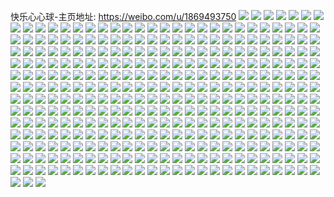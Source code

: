 快乐心心球-主页地址: https://weibo.com/u/1869493750 
![](https://wx4.sinaimg.cn/mw2000/6f6e35f6gy1h8qgczmo4tj2292303kjl.jpg) 
![](https://wx4.sinaimg.cn/mw2000/6f6e35f6gy1h8qgd4tenzj22c0340qv5.jpg) 
![](https://wx4.sinaimg.cn/mw2000/6f6e35f6gy1h8qgdeh83wj222p2rlnpd.jpg) 
![](https://wx4.sinaimg.cn/mw2000/6f6e35f6gy1h8qgd1ce81j227t2ye4qq.jpg) 
![](https://wx4.sinaimg.cn/mw2000/6f6e35f6gy1h8qgd3gshgj22c03407wj.jpg) 
![](https://wx4.sinaimg.cn/mw2000/6f6e35f6gy1h8qh2ypcm4j22c0340qv5.jpg) 
![](https://wx4.sinaimg.cn/mw2000/6f6e35f6gy1h8o899mvprj22c03407wj.jpg) 
![](https://wx4.sinaimg.cn/mw2000/6f6e35f6gy1h8o86gcuwwj21wn37kkjl.jpg) 
![](https://wx4.sinaimg.cn/mw2000/6f6e35f6gy1h8o86f1h80j20tu13udui.jpg) 
![](https://wx4.sinaimg.cn/mw2000/6f6e35f6gy1h8o86ietnjj22c0340hdu.jpg) 
![](https://wx4.sinaimg.cn/mw2000/6f6e35f6gy1h8n7rl82ncj20u20u212v.jpg) 
![](https://wx4.sinaimg.cn/mw2000/6f6e35f6gy1h8n7t0l6k4j20u01404dc.jpg) 
![](https://wx4.sinaimg.cn/mw2000/6f6e35f6gy1h8n7q6a5l7j20tu0tuwtk.jpg) 
![](https://wx4.sinaimg.cn/mw2000/6f6e35f6gy1h8n7uo1sfsj20u2142k3e.jpg) 
![](https://wx4.sinaimg.cn/mw2000/6f6e35f6gy1h8n7vew6ouj20tu13uk5d.jpg) 
![](https://wx4.sinaimg.cn/mw2000/6f6e35f6gy1h8n7w7qwi9j20tu13uk6h.jpg) 
![](https://wx4.sinaimg.cn/mw2000/6f6e35f6gy1h8kl6te7rxj20u01eijz3.jpg) 
![](https://wx4.sinaimg.cn/mw2000/6f6e35f6gy1h8klgs9vl4j20u0140amk.jpg) 
![](https://wx4.sinaimg.cn/mw2000/6f6e35f6gy1h8kl1wi4i4j21o0280x6p.jpg) 
![](https://wx4.sinaimg.cn/mw2000/6f6e35f6gy1h8kl3m13bzj20u4146k2p.jpg) 
![](https://wx4.sinaimg.cn/mw2000/6f6e35f6gy1h8kl21hxnpj21km23he81.jpg) 
![](https://wx4.sinaimg.cn/mw2000/6f6e35f6gy1h8kl6eyrlzj20tu13ualp.jpg) 
![](https://wx4.sinaimg.cn/mw2000/6f6e35f6gy1h8kl1n58wtj21xx2l8kjm.jpg) 
![](https://wx4.sinaimg.cn/mw2000/6f6e35f6gy1h8klal6hw5j20ty13ytqp.jpg) 
![](https://wx4.sinaimg.cn/mw2000/6f6e35f6gy1h8klbgc4srj213y0u0qed.jpg) 
![](https://wx4.sinaimg.cn/mw2000/6f6e35f6gy1h8hdr200iij22vj25nkjn.jpg) 
![](https://wx4.sinaimg.cn/mw2000/6f6e35f6gy1h8hhvj5yflj224v2uie82.jpg) 
![](https://wx4.sinaimg.cn/mw2000/6f6e35f6gy1h8hdqt4n1vj225r2vokjm.jpg) 
![](https://wx4.sinaimg.cn/mw2000/6f6e35f6gy1h8hdqdj9uqj22dc35sb2a.jpg) 
![](https://wx4.sinaimg.cn/mw2000/6f6e35f6gy1h8hdqvasl2j20vc22cwl3.jpg) 
![](https://wx4.sinaimg.cn/mw2000/6f6e35f6gy1h8hdqukljij21o02801kx.jpg) 
![](https://wx4.sinaimg.cn/mw2000/6f6e35f6gy1h8hdqjag0gj22dc35skjm.jpg) 
![](https://wx4.sinaimg.cn/mw2000/6f6e35f6gy1h8hdr3gyjsj20tu13ugxa.jpg) 
![](https://wx4.sinaimg.cn/mw2000/6f6e35f6gy1h8hdqoahi0j22dc35s1ky.jpg) 
![](https://wx4.sinaimg.cn/mw2000/6f6e35f6gy1h8av4albpcj22bz2bzkjl.jpg) 
![](https://wx4.sinaimg.cn/mw2000/6f6e35f6gy1h8av48s8qij22bz2bzqv5.jpg) 
![](https://wx4.sinaimg.cn/mw2000/6f6e35f6gy1h8av43wi47j22c02c07wi.jpg) 
![](https://wx4.sinaimg.cn/mw2000/6f6e35f6gy1h8av4dqll3j22c02c07wi.jpg) 
![](https://wx4.sinaimg.cn/mw2000/6f6e35f6gy1h8av3zrl6rj22bz2bz4qq.jpg) 
![](https://wx4.sinaimg.cn/mw2000/6f6e35f6gy1h8av46i2jbj22bz2bz1ky.jpg) 
![](https://wx4.sinaimg.cn/mw2000/6f6e35f6gy1h8av4ge4tfj22bz2bzb2a.jpg) 
![](https://wx4.sinaimg.cn/mw2000/6f6e35f6gy1h8av58d98jj213y0tyaih.jpg) 
![](https://wx4.sinaimg.cn/mw2000/6f6e35f6gy1h8av7mqg6fj20u0140aih.jpg) 
![](https://wx4.sinaimg.cn/mw2000/6f6e35f6gy1h83ebpivj9j22c02c01ky.jpg) 
![](https://wx4.sinaimg.cn/mw2000/6f6e35f6gy1h83ebsjkl3j22c03401kz.jpg) 
![](https://wx4.sinaimg.cn/mw2000/6f6e35f6gy1h83ebyo9t8j23402c0x6t.jpg) 
![](https://wx4.sinaimg.cn/mw2000/6f6e35f6gy1h83ec20vodj22c0340b2a.jpg) 
![](https://wx4.sinaimg.cn/mw2000/6f6e35f6gy1h83ecaruqvj22801o0b2a.jpg) 
![](https://wx4.sinaimg.cn/mw2000/6f6e35f6gy1h83ec53odhj21ra2ce4qq.jpg) 
![](https://wx4.sinaimg.cn/mw2000/6f6e35f6gy1h83ebmfr30j22c0340x6q.jpg) 
![](https://wx4.sinaimg.cn/mw2000/6f6e35f6gy1h83ec7la5tj223f2sohdu.jpg) 
![](https://wx4.sinaimg.cn/mw2000/6f6e35f6gy1h81e2fd5b0j228s2zqx6r.jpg) 
![](https://wx4.sinaimg.cn/mw2000/6f6e35f6gy1h81e2jxb86j227i2y1npf.jpg) 
![](https://wx4.sinaimg.cn/mw2000/6f6e35f6gy1h81e28vno3j228n2zjb2b.jpg) 
![](https://wx4.sinaimg.cn/mw2000/6f6e35f6gy1h81e26jsxzj22182pnhdu.jpg) 
![](https://wx4.sinaimg.cn/mw2000/6f6e35f6gy1h80abrnfvej22dr36cu0z.jpg) 
![](https://wx4.sinaimg.cn/mw2000/6f6e35f6gy1h80abm8jtoj22dr36cx6r.jpg) 
![](https://wx4.sinaimg.cn/mw2000/6f6e35f6gy1h80abgac5fj21o02801ky.jpg) 
![](https://wx4.sinaimg.cn/mw2000/6f6e35f6gy1h80abf3frtj22dr36ckjn.jpg) 
![](https://wx4.sinaimg.cn/mw2000/6f6e35f6gy1h7wo53afrzj22c02c0x6p.jpg) 
![](https://wx4.sinaimg.cn/mw2000/6f6e35f6gy1h7wo5pmmksj21y62llu0x.jpg) 
![](https://wx4.sinaimg.cn/mw2000/6f6e35f6gy1h7wo5jty40j22052o7u0x.jpg) 
![](https://wx4.sinaimg.cn/mw2000/6f6e35f6gy1h7wo5y5jq2j229a29au0x.jpg) 
![](https://wx4.sinaimg.cn/mw2000/6f6e35f6gy1h7wo4fimsdj21ng1ng1ab.jpg) 
![](https://wx4.sinaimg.cn/mw2000/6f6e35f6gy1h7wo5crwblj22c02c0kjm.jpg) 
![](https://wx4.sinaimg.cn/mw2000/6f6e35f6gy1h7wo4ug10oj22c02c0x6q.jpg) 
![](https://wx4.sinaimg.cn/mw2000/6f6e35f6gy1h7wo4ddq32j21tq2fnnpd.jpg) 
![](https://wx4.sinaimg.cn/mw2000/6f6e35f6gy1h7wo78e9yrj22771nyhdt.jpg) 
![](https://wx4.sinaimg.cn/mw2000/6f6e35f6gy1h7vinafjg6j21681he1ky.jpg) 
![](https://wx4.sinaimg.cn/mw2000/6f6e35f6gy1h7vineuwz8j21z32ht7wi.jpg) 
![](https://wx4.sinaimg.cn/mw2000/6f6e35f6gy1h7vhklilerj21hh1vmkjl.jpg) 
![](https://wx4.sinaimg.cn/mw2000/6f6e35f6gy1h7vhl5pud9j21z32htx6q.jpg) 
![](https://wx4.sinaimg.cn/mw2000/6f6e35f6gy1h7vhk9ponbj21b91ofhdt.jpg) 
![](https://wx4.sinaimg.cn/mw2000/6f6e35f6gy1h7vhjyirkmj21sa297kjl.jpg) 
![](https://wx4.sinaimg.cn/mw2000/6f6e35f6gy1h7qmbgiqjqj22c02c04qq.jpg) 
![](https://wx4.sinaimg.cn/mw2000/6f6e35f6gy1h7qmabgdxuj2285285qv5.jpg) 
![](https://wx4.sinaimg.cn/mw2000/6f6e35f6gy1h7qmbopzgij21c81c84qp.jpg) 
![](https://wx4.sinaimg.cn/mw2000/6f6e35f6gy1h7qma4d57cj22bu2bu7wi.jpg) 
![](https://wx4.sinaimg.cn/mw2000/6f6e35f6gy1h7qmbanwq7j22bx2bxqv6.jpg) 
![](https://wx4.sinaimg.cn/mw2000/6f6e35f6gy1h7qman56otj22c02c0hdv.jpg) 
![](https://wx4.sinaimg.cn/mw2000/6f6e35f6gy1h7qmbtdyszj22bx2bxhdu.jpg) 
![](https://wx4.sinaimg.cn/mw2000/6f6e35f6gy1h7qmbxi5xfj21o01o0u0x.jpg) 
![](https://wx4.sinaimg.cn/mw2000/6f6e35f6gy1h7qmbm6dltj223f23fe82.jpg) 
![](https://wx4.sinaimg.cn/mw2000/6f6e35f6gy1h7kxcfigtnj22722xfu0x.jpg) 
![](https://wx4.sinaimg.cn/mw2000/6f6e35f6gy1h7kxcdg1apj23402c0hdw.jpg) 
![](https://wx4.sinaimg.cn/mw2000/6f6e35f6gy1h7ilw2sipej227q27qhdt.jpg) 
![](https://wx4.sinaimg.cn/mw2000/6f6e35f6gy1h7ilw0mmipj20zo18q43o.jpg) 
![](https://wx4.sinaimg.cn/mw2000/6f6e35f6gy1h7hsi1dgaaj22801o0x6p.jpg) 
![](https://wx4.sinaimg.cn/mw2000/6f6e35f6gy1h7hshxcioxj22801o07wi.jpg) 
![](https://wx4.sinaimg.cn/mw2000/6f6e35f6gy1h7ax6qs1u1j22c0340u0x.jpg) 
![](https://wx4.sinaimg.cn/mw2000/6f6e35f6gy1h7ax6sk0rij22c03401kz.jpg) 
![](https://wx4.sinaimg.cn/mw2000/6f6e35f6gy1h7ax6pjw5zj22682wcx6q.jpg) 
![](https://wx4.sinaimg.cn/mw2000/6f6e35f6gy1h7ax6nuqd6j22dc35sqr5.jpg) 
![](https://wx4.sinaimg.cn/mw2000/6f6e35f6gy1h7ax6mwdgcj227o2y9ai1.jpg) 
![](https://wx4.sinaimg.cn/mw2000/6f6e35f6gy1h7ax6vcz1jj22dc35sx6q.jpg) 
![](https://wx4.sinaimg.cn/mw2000/6f6e35f6gy1h7ax6tvffwj22dc35s1ky.jpg) 
![](https://wx4.sinaimg.cn/mw2000/6f6e35f6gy1h7ax6x696aj22dc35sh51.jpg) 
![](https://wx4.sinaimg.cn/mw2000/6f6e35f6gy1h7ax6yykq9j22dc35se82.jpg) 
![](https://wx4.sinaimg.cn/mw2000/6f6e35f6gy1h79l9qcf48j22ly3hab2b.jpg) 
![](https://wx4.sinaimg.cn/mw2000/6f6e35f6gy1h79l8vjdcjj22fy399qv6.jpg) 
![](https://wx4.sinaimg.cn/mw2000/6f6e35f6gy1h79l95k5n6j22jk3e3x6q.jpg) 
![](https://wx4.sinaimg.cn/mw2000/6f6e35f6gy1h79la1suu9j22a431he81.jpg) 
![](https://wx4.sinaimg.cn/mw2000/6f6e35f6gy1h79l9ff0t9j22am325wph.jpg) 
![](https://wx4.sinaimg.cn/mw2000/6f6e35f6gy1h79l9y8zjjj22me3hv1kz.jpg) 
![](https://wx4.sinaimg.cn/mw2000/6f6e35f6gy1h76djvkkjhj225j25je81.jpg) 
![](https://wx4.sinaimg.cn/mw2000/6f6e35f6gy1h76dk8l2c0j220u20uqv5.jpg) 
![](https://wx4.sinaimg.cn/mw2000/6f6e35f6gy1h76dmxxp8aj21mr26chdt.jpg) 
![](https://wx4.sinaimg.cn/mw2000/6f6e35f6gy1h740vdcc9dj22at2atu0x.jpg) 
![](https://wx4.sinaimg.cn/mw2000/6f6e35f6gy1h740vle1ngj22c02c0x6p.jpg) 
![](https://wx4.sinaimg.cn/mw2000/6f6e35f6gy1h740vh64foj22bq2bq4qq.jpg) 
![](https://wx4.sinaimg.cn/mw2000/6f6e35f6gy1h740vjc9huj21nz1nze81.jpg) 
![](https://wx4.sinaimg.cn/mw2000/6f6e35f6gy1h6vtoy89vhj21yn2m8b29.jpg) 
![](https://wx4.sinaimg.cn/mw2000/6f6e35f6gy1h6vtozl2eyj22ae31wjwk.jpg) 
![](https://wx4.sinaimg.cn/mw2000/6f6e35f6gy1h6vtorjr0vj22ar32d4qq.jpg) 
![](https://wx4.sinaimg.cn/mw2000/6f6e35f6gy1h6vtot2i6zj228r2zqkjl.jpg) 
![](https://wx4.sinaimg.cn/mw2000/6f6e35f6gy1h6vtrgu0atj22dq36c7wj.jpg) 
![](https://wx4.sinaimg.cn/mw2000/6f6e35f6gy1h6vtox1emij22dq36cu0y.jpg) 
![](https://wx4.sinaimg.cn/mw2000/6f6e35f6gy1h6uqwauq6kj222r2ro7wi.jpg) 
![](https://wx4.sinaimg.cn/mw2000/6f6e35f6gy1h6uqw4teydj22c934bwlg.jpg) 
![](https://wx4.sinaimg.cn/mw2000/6f6e35f6gy1h6uqw8z7uuj22dq36cnpe.jpg) 
![](https://wx4.sinaimg.cn/mw2000/6f6e35f6gy1h6uqw6bda9j22cq350npd.jpg) 
![](https://wx4.sinaimg.cn/mw2000/6f6e35f6gy1h6ticusdq3j22dq36c1l0.jpg) 
![](https://wx4.sinaimg.cn/mw2000/6f6e35f6gy1h6tichadotj220n2ow1ky.jpg) 
![](https://wx4.sinaimg.cn/mw2000/6f6e35f6gy1h6ticwo3tjj21ra2cde81.jpg) 
![](https://wx4.sinaimg.cn/mw2000/6f6e35f6gy1h6tijmluqej22dq36cx0i.jpg) 
![](https://wx4.sinaimg.cn/mw2000/6f6e35f6gy1h6s7sfp8e9j2295307kjn.jpg) 
![](https://wx4.sinaimg.cn/mw2000/6f6e35f6gy1h6s7sjzoygj228v2zuhdv.jpg) 
![](https://wx4.sinaimg.cn/mw2000/6f6e35f6gy1h6s7soehzzj226m2wttsj.jpg) 
![](https://wx4.sinaimg.cn/mw2000/6f6e35f6gy1h6s7sqeh8uj227j2zxdwu.jpg) 
![](https://wx4.sinaimg.cn/mw2000/6f6e35f6gy1h6q4np4u09j22c02c0qv5.jpg) 
![](https://wx4.sinaimg.cn/mw2000/6f6e35f6gy1h6q4o04g7wj22c02c0npd.jpg) 
![](https://wx4.sinaimg.cn/mw2000/6f6e35f6gy1h6q4nje1ngj21911o0qk6.jpg) 
![](https://wx4.sinaimg.cn/mw2000/6f6e35f6gy1h6q4o78c76j21o02807wi.jpg) 
![](https://wx4.sinaimg.cn/mw2000/6f6e35f6gy1h6q4p9n0csj22dc35sx6q.jpg) 
![](https://wx4.sinaimg.cn/mw2000/6f6e35f6gy1h6q4pdc6q2j22dc35se16.jpg) 
![](https://wx4.sinaimg.cn/mw2000/6f6e35f6gy1h6q4plvmzjj22dc35sx6q.jpg) 
![](https://wx4.sinaimg.cn/mw2000/6f6e35f6gy1h6q4of9ckoj22dc35s7mj.jpg) 
![](https://wx4.sinaimg.cn/mw2000/6f6e35f6gy1h6q4psk5q8j22dc35s1ky.jpg) 
![](https://wx4.sinaimg.cn/mw2000/6f6e35f6gy1h6q4r9u51dj22dc35s7wj.jpg) 
![](https://wx4.sinaimg.cn/mw2000/6f6e35f6gy1h6q4opreonj22dc35su0z.jpg) 
![](https://wx4.sinaimg.cn/mw2000/6f6e35f6gy1h6q4qdfuvtj22dc35s4ms.jpg) 
![](https://wx4.sinaimg.cn/mw2000/6f6e35f6gy1h6q4q2yrf0j22dc35sx6r.jpg) 
![](https://wx4.sinaimg.cn/mw2000/6f6e35f6gy1h6q4rexelnj21lk1lk1ky.jpg) 
![](https://wx4.sinaimg.cn/mw2000/6f6e35f6gy1h6q4r0w32ej22dc35sb2c.jpg) 
![](https://wx4.sinaimg.cn/mw2000/6f6e35f6gy1h6q4rqq6ygj21901o0tnn.jpg) 
![](https://wx4.sinaimg.cn/mw2000/6f6e35f6gy1h6q4p7j8v6j222m2rihdu.jpg) 
![](https://wx4.sinaimg.cn/mw2000/6f6e35f6gy1h6q4rncj58j226q2wzkce.jpg) 
![](https://wx4.sinaimg.cn/mw2000/6f6e35f6gy1h6hoa94521j20tu0tu11y.jpg) 
![](https://wx4.sinaimg.cn/mw2000/6f6e35f6gy1h6ho96horfj22c02c0qv5.jpg) 
![](https://wx4.sinaimg.cn/mw2000/6f6e35f6gy1h6ho953sb0j22b62b6hdt.jpg) 
![](https://wx4.sinaimg.cn/mw2000/6f6e35f6gy1h6ho9ipuzfj22bz2bze81.jpg) 
![](https://wx4.sinaimg.cn/mw2000/6f6e35f6gy1h6ho9f2k7mj22jn2jngpl.jpg) 
![](https://wx4.sinaimg.cn/mw2000/6f6e35f6gy1h6hoar3abfj20tu0tu75d.jpg) 
![](https://wx4.sinaimg.cn/mw2000/6f6e35f6gy1h6hob9zs6ij20tu0tu3yy.jpg) 
![](https://wx4.sinaimg.cn/mw2000/6f6e35f6gy1h6ho9jx641j2297297npd.jpg) 
![](https://wx4.sinaimg.cn/mw2000/6f6e35f6gy1h6ho9c5ekzj22c02c0tyg.jpg) 
![](https://wx4.sinaimg.cn/mw2000/6f6e35f6gy1h6hqbk27rxj22dc2dctig.jpg) 
![](https://wx4.sinaimg.cn/mw2000/6f6e35f6gy1h6hq0p2gvij214e14e180.jpg) 
![](https://wx4.sinaimg.cn/mw2000/6f6e35f6gy1h6hq0sv9mqj22c02c0x6p.jpg) 
![](https://wx4.sinaimg.cn/mw2000/6f6e35f6gy1h6hq0q6v23j21o01o04qq.jpg) 
![](https://wx4.sinaimg.cn/mw2000/6f6e35f6gy1h6hq0rv94bj21o01o0u0x.jpg) 
![](https://wx4.sinaimg.cn/mw2000/6f6e35f6gy1h6hq4of3j8j22462tkqv6.jpg) 
![](https://wx4.sinaimg.cn/mw2000/6f6e35f6gy1h6hq0u3wdnj22c02c0tkl.jpg) 
![](https://wx4.sinaimg.cn/mw2000/6f6e35f6gy1h6hq0ohjq5j22c02c0x6q.jpg) 
![](https://wx4.sinaimg.cn/mw2000/6f6e35f6gy1h6hq0vy7qxj22c02c0gzp.jpg) 
![](https://wx4.sinaimg.cn/mw2000/6f6e35f6gy1h6e5bqd5x7j22c02c07wi.jpg) 
![](https://wx4.sinaimg.cn/mw2000/6f6e35f6gy1h6e4xsorzej227s27s1ky.jpg) 
![](https://wx4.sinaimg.cn/mw2000/6f6e35f6gy1h6e4xxbjkcj22c02c0e82.jpg) 
![](https://wx4.sinaimg.cn/mw2000/6f6e35f6gy1h6e4xuup6ij22c02c0b2a.jpg) 
![](https://wx4.sinaimg.cn/mw2000/6f6e35f6gy1h65367mtacj22dc2dcn9a.jpg) 
![](https://wx4.sinaimg.cn/mw2000/6f6e35f6gy1h6535stv2mj22dc2dcx6q.jpg) 
![](https://wx4.sinaimg.cn/mw2000/6f6e35f6gy1h65361tg25j22dc2dcn9y.jpg) 
![](https://wx4.sinaimg.cn/mw2000/6f6e35f6gy1h6536z89icj21wa2dcx6p.jpg) 
![](https://wx4.sinaimg.cn/mw2000/6f6e35f6gy1h6536e2wd5j22dc2dctns.jpg) 
![](https://wx4.sinaimg.cn/mw2000/6f6e35f6gy1h6536wo9shj22dc2dcqv6.jpg) 
![](https://wx4.sinaimg.cn/mw2000/6f6e35f6gy1h6536ldlsmj22dc2dc1ky.jpg) 
![](https://wx4.sinaimg.cn/mw2000/6f6e35f6gy1h6536r03qxj22dc2dcqv5.jpg) 
![](https://wx4.sinaimg.cn/mw2000/6f6e35f6gy1h6535wu312j22dc2dcqa0.jpg) 
![](https://wx4.sinaimg.cn/mw2000/6f6e35f6gy1h6417le3zfj229e29e1ky.jpg) 
![](https://wx4.sinaimg.cn/mw2000/6f6e35f6gy1h6417mw8poj222i22ihdt.jpg) 
![](https://wx4.sinaimg.cn/mw2000/6f6e35f6gy1h6417jqmjuj21o01o0anq.jpg) 
![](https://wx4.sinaimg.cn/mw2000/6f6e35f6gy1h6417ovdopj224i2u04qq.jpg) 
![](https://wx4.sinaimg.cn/mw2000/6f6e35f6gy1h61zyzb1irj229k29ke82.jpg) 
![](https://wx4.sinaimg.cn/mw2000/6f6e35f6gy1h61zywjxoij22c0340hdv.jpg) 
![](https://wx4.sinaimg.cn/mw2000/6f6e35f6gy1h61zys5ci9j22c0340e83.jpg) 
![](https://wx4.sinaimg.cn/mw2000/6f6e35f6gy1h60pme2169j22ah2w7hdu.jpg) 
![](https://wx4.sinaimg.cn/mw2000/6f6e35f6gy1h60plrl39kj22ii36c4qr.jpg) 
![](https://wx4.sinaimg.cn/mw2000/6f6e35f6gy1h60plnfbovj22nh24mtjb.jpg) 
![](https://wx4.sinaimg.cn/mw2000/6f6e35f6gy1h60pm83i78j21681hd1kx.jpg) 
![](https://wx4.sinaimg.cn/mw2000/6f6e35f6gy1h60pmarsohj222x2mm1ky.jpg) 
![](https://wx4.sinaimg.cn/mw2000/6f6e35f6gy1h60pn19hzvj21z32htwps.jpg) 
![](https://wx4.sinaimg.cn/mw2000/6f6e35f6gy1h5vrw72h3ej20zk0z5q92.jpg) 
![](https://wx4.sinaimg.cn/mw2000/6f6e35f6gy1h5vrqjuwjoj22c02c0tg3.jpg) 
![](https://wx4.sinaimg.cn/mw2000/6f6e35f6gy1h5vrq2nlj7j22dc2dcwpt.jpg) 
![](https://wx4.sinaimg.cn/mw2000/6f6e35f6gy1h5vrqrqnlhj22c02c0kjm.jpg) 
![](https://wx4.sinaimg.cn/mw2000/6f6e35f6gy1h5vrq7atxhj22dc2dcnae.jpg) 
![](https://wx4.sinaimg.cn/mw2000/6f6e35f6gy1h5vrq9taqdj22dc2dcb29.jpg) 
![](https://wx4.sinaimg.cn/mw2000/6f6e35f6gy1h5vrqd76bwj22dc2dcqv5.jpg) 
![](https://wx4.sinaimg.cn/mw2000/6f6e35f6gy1h5vrqh05g7j22dc2dcqv5.jpg) 
![](https://wx4.sinaimg.cn/mw2000/6f6e35f6gy1h5vrpyji0tj22dc2dcb2b.jpg) 
![](https://wx4.sinaimg.cn/mw2000/6f6e35f6gy1h5smyszrpsj226a2we1kz.jpg) 
![](https://wx4.sinaimg.cn/mw2000/6f6e35f6gy1h5smyo0mopj22c0340e83.jpg) 
![](https://wx4.sinaimg.cn/mw2000/6f6e35f6gy1h5smyjn141j22c0340b2b.jpg) 
![](https://wx4.sinaimg.cn/mw2000/6f6e35f6gy1h5smyvadzzj22c0340b2a.jpg) 
![](https://wx4.sinaimg.cn/mw2000/6f6e35f6gy1h5smyqopjdj22c03407wi.jpg) 
![](https://wx4.sinaimg.cn/mw2000/6f6e35f6gy1h5utnv8y1uj22c03407wj.jpg) 
![](https://wx4.sinaimg.cn/mw2000/6f6e35f6gy1h5tt4sn78bj21z32htwps.jpg) 
![](https://wx4.sinaimg.cn/mw2000/6f6e35f6gy1h5tt508bmaj21z32htgx6.jpg) 
![](https://wx4.sinaimg.cn/mw2000/6f6e35f6gy1h5tt4j369ej21z32htnpe.jpg) 
![](https://wx4.sinaimg.cn/mw2000/6f6e35f6gy1h5tt4wg3y1j21uw2ciqd3.jpg) 
![](https://wx4.sinaimg.cn/mw2000/6f6e35f6gy1h5nhqjad6xj22c02c0hdu.jpg) 
![](https://wx4.sinaimg.cn/mw2000/6f6e35f6gy1h5nhqkfp40j225h25hhdt.jpg) 
![](https://wx4.sinaimg.cn/mw2000/6f6e35f6gy1h5nhqqxmirj22bz2bznpd.jpg) 
![](https://wx4.sinaimg.cn/mw2000/6f6e35f6gy1h5nhqlje0jj22c02c0hdu.jpg) 
![](https://wx4.sinaimg.cn/mw2000/6f6e35f6gy1h5nhqowke6j22c02c0npe.jpg) 
![](https://wx4.sinaimg.cn/mw2000/6f6e35f6gy1h5nhqnnlt8j2256256wt2.jpg) 
![](https://wx4.sinaimg.cn/mw2000/6f6e35f6gy1h5nhqmhdadj22ah2ahqv5.jpg) 
![](https://wx4.sinaimg.cn/mw2000/6f6e35f6gy1h5nhqhq17fj220z20z7wi.jpg) 
![](https://wx4.sinaimg.cn/mw2000/6f6e35f6gy1h5nhqpxkrgj22c02c0b2a.jpg) 
![](https://wx4.sinaimg.cn/mw2000/6f6e35f6gy1h5ejdfr71yj21sy2elhdt.jpg) 
![](https://wx4.sinaimg.cn/mw2000/6f6e35f6gy1h5ejdeu7iuj220h2omkjm.jpg) 
![](https://wx4.sinaimg.cn/mw2000/6f6e35f6gy1h5ejdh05gwj21wb2j34qq.jpg) 
![](https://wx4.sinaimg.cn/mw2000/6f6e35f6gy1h56goc4r28j21wo1wohdt.jpg) 
![](https://wx4.sinaimg.cn/mw2000/6f6e35f6gy1h56go25lolj21o01o0u0r.jpg) 
![](https://wx4.sinaimg.cn/mw2000/6f6e35f6gy1h56go12xjtj21o01o0npd.jpg) 
![](https://wx4.sinaimg.cn/mw2000/6f6e35f6gy1h56goae2baj22c02c0x6q.jpg) 
![](https://wx4.sinaimg.cn/mw2000/6f6e35f6gy1h56gnz7lupj22c02c0qv7.jpg) 
![](https://wx4.sinaimg.cn/mw2000/6f6e35f6gy1h56gnw1en0j22c02c07wj.jpg) 
![](https://wx4.sinaimg.cn/mw2000/6f6e35f6gy1h56go465arj21o01o0x6p.jpg) 
![](https://wx4.sinaimg.cn/mw2000/6f6e35f6gy1h56go6utxyj227w27w7wi.jpg) 
![](https://wx4.sinaimg.cn/mw2000/6f6e35f6gy1h56gqcf6c1j22bz2bz1kz.jpg) 
![](https://wx4.sinaimg.cn/mw2000/6f6e35f6gy1h4zld7uobfj21jd1y01kx.jpg) 
![](https://wx4.sinaimg.cn/mw2000/6f6e35f6gy1h4zld756dmj21py269b29.jpg) 
![](https://wx4.sinaimg.cn/mw2000/6f6e35f6gy1h4zld62zg7j22ea311e82.jpg) 
![](https://wx4.sinaimg.cn/mw2000/6f6e35f6gy1h4zldraqo9j21cb1p1kdv.jpg) 
![](https://wx4.sinaimg.cn/mw2000/6f6e35f6gy1h4y0ztsioij22tc3r44qu.jpg) 
![](https://wx4.sinaimg.cn/mw2000/6f6e35f6gy1h4y0zrdpx8j22t43qub2c.jpg) 
![](https://wx4.sinaimg.cn/mw2000/6f6e35f6gy1h4y0zw9vovj22qy3nykjn.jpg) 
![](https://wx4.sinaimg.cn/mw2000/6f6e35f6gy1h4y0zg8u57j22c0340kjo.jpg) 
![](https://wx4.sinaimg.cn/mw2000/6f6e35f6gy1h4y0zjoh1zj22bz3401l1.jpg) 
![](https://wx4.sinaimg.cn/mw2000/6f6e35f6gy1h4y0zp1qxvj22712xd4qr.jpg) 
![](https://wx4.sinaimg.cn/mw2000/6f6e35f6gy1h4y0zbmkvij22by33ze83.jpg) 
![](https://wx4.sinaimg.cn/mw2000/6f6e35f6gy1h4y0z8md2lj22bz3407wi.jpg) 
![](https://wx4.sinaimg.cn/mw2000/6f6e35f6gy1h4y0znguc2j22bz33z4qr.jpg) 
![](https://wx4.sinaimg.cn/mw2000/6f6e35f6gy1h4wssg8yurj212p0syn5o.jpg) 
![](https://wx4.sinaimg.cn/mw2000/6f6e35f6gy1h4wsskmb9kj22bz2bz7wj.jpg) 
![](https://wx4.sinaimg.cn/mw2000/6f6e35f6gy1h4sosnkvt7j222o340000.jpg) 
![](https://wx4.sinaimg.cn/mw2000/6f6e35f6gy1h4sosrxus0j222o340hdu.jpg) 
![](https://wx4.sinaimg.cn/mw2000/6f6e35f6gy1h4sosfx8k5j222o3401ky.jpg) 
![](https://wx4.sinaimg.cn/mw2000/6f6e35f6gy1h4qhzbmh3xj22c02c0b29.jpg) 
![](https://wx4.sinaimg.cn/mw2000/6f6e35f6gy1h4qhywnlcjj22c02c0x6p.jpg) 
![](https://wx4.sinaimg.cn/mw2000/6f6e35f6gy1h4qhz5ono9j22801o0kjl.jpg) 
![](https://wx4.sinaimg.cn/mw2000/6f6e35f6gy1h4qhz0psqvj22c02c0x6p.jpg) 
![](https://wx4.sinaimg.cn/mw2000/6f6e35f6gy1h4qhyoclp1j21tk1tkb29.jpg) 
![](https://wx4.sinaimg.cn/mw2000/6f6e35f6gy1h4qhzab5j2j21o01o0qv5.jpg) 
![](https://wx4.sinaimg.cn/mw2000/6f6e35f6gy1h4qhyulv55j22bz2bzqv6.jpg) 
![](https://wx4.sinaimg.cn/mw2000/6f6e35f6gy1h4qhypl6asj227z27z7wh.jpg) 
![](https://wx4.sinaimg.cn/mw2000/6f6e35f6gy1h4qhyyors9j22c02c0npe.jpg) 
![](https://wx4.sinaimg.cn/mw2000/6f6e35f6gy1h4orva7pg7j22822yr4qr.jpg) 
![](https://wx4.sinaimg.cn/mw2000/6f6e35f6gy1h4opy1w2yij20zz0zzk4i.jpg) 
![](https://wx4.sinaimg.cn/mw2000/6f6e35f6gy1h4opy35gwpj21nn27jhdt.jpg) 
![](https://wx4.sinaimg.cn/mw2000/6f6e35f6gy1h4my7gjt21j222m33znpd.jpg) 
![](https://wx4.sinaimg.cn/mw2000/6f6e35f6gy1h4my7dy8yqj222n340u0x.jpg) 
![](https://wx4.sinaimg.cn/mw2000/6f6e35f6gy1h4ltys9z3ij224s30he81.jpg) 
![](https://wx4.sinaimg.cn/mw2000/6f6e35f6gy1h4ltypmcjaj21nb273axv.jpg) 
![](https://wx4.sinaimg.cn/mw2000/6f6e35f6gy1h4ltyr75xuj21yg2lxx6p.jpg) 
![](https://wx4.sinaimg.cn/mw2000/6f6e35f6gy1h4ltyu5yk9j22c02c0kjl.jpg) 
![](https://wx4.sinaimg.cn/mw2000/6f6e35f6gy1h4if7hr7ffj21na2gw7wh.jpg) 
![](https://wx4.sinaimg.cn/mw2000/6f6e35f6gy1h4if7ivrz7j22gw1nab29.jpg) 
![](https://wx4.sinaimg.cn/mw2000/6f6e35f6gy1h4if7ewtubj22c02c0tyg.jpg) 
![](https://wx4.sinaimg.cn/mw2000/6f6e35f6gy1h4if7ku3g8j222o340u0y.jpg) 
![](https://wx4.sinaimg.cn/mw2000/6f6e35f6gy1h4d5y2nvc0j22c0340b2a.jpg) 
![](https://wx4.sinaimg.cn/mw2000/6f6e35f6gy1h4ckqppvlhj22c0340npf.jpg) 
![](https://wx4.sinaimg.cn/mw2000/6f6e35f6gy1h4cknu5ez1j21kw16ob29.jpg) 
![](https://wx4.sinaimg.cn/mw2000/6f6e35f6gy1h4d5k0nmwfj21ni27cqv5.jpg) 
![](https://wx4.sinaimg.cn/mw2000/6f6e35f6gy1h4d5f9ji7tj21kg2391ky.jpg) 
![](https://wx4.sinaimg.cn/mw2000/6f6e35f6gy1h4d5jzl2p7j21o0280u0x.jpg) 
![](https://wx4.sinaimg.cn/mw2000/6f6e35f6gy1h4a552ije8j227g2y4u0y.jpg) 
![](https://wx4.sinaimg.cn/mw2000/6f6e35f6gy1h4a54t83b6j22b532vkjm.jpg) 
![](https://wx4.sinaimg.cn/mw2000/6f6e35f6gy1h4a54v0vlej22762xkhdu.jpg) 
![](https://wx4.sinaimg.cn/mw2000/6f6e35f6gy1h4a7l2ywbdj227n2y7x6q.jpg) 
![](https://wx4.sinaimg.cn/mw2000/6f6e35f6gy1h4a7l0k0gwj22732xhb2a.jpg) 
![](https://wx4.sinaimg.cn/mw2000/6f6e35f6gy1h46eczvv0uj22aw2aw1ky.jpg) 
![](https://wx4.sinaimg.cn/mw2000/6f6e35f6gy1h45lnhoi5cj216o1kwquh.jpg) 
![](https://wx4.sinaimg.cn/mw2000/6f6e35f6gy1h448c7wy60j22bz2bznpd.jpg) 
![](https://wx4.sinaimg.cn/mw2000/6f6e35f6gy1h3xhb4ycr7j22c02c07wk.jpg) 
![](https://wx4.sinaimg.cn/mw2000/6f6e35f6gy1h3xhizjgt6j22c02c07wi.jpg) 
![](https://wx4.sinaimg.cn/mw2000/6f6e35f6ly1h3qagst00ij20qc0ms42u.jpg) 
![](https://wx4.sinaimg.cn/mw2000/6f6e35f6ly1h3qagshymej20zo256nfg.jpg) 
![](https://wx4.sinaimg.cn/mw2000/6f6e35f6gy1h3pbufxzm5j21hz1zzu0x.jpg) 
![](https://wx4.sinaimg.cn/mw2000/6f6e35f6gy1h3pbujouqbj220l2os1kz.jpg) 
![](https://wx4.sinaimg.cn/mw2000/6f6e35f6gy1h3pbudmoyej21v92ho4qr.jpg) 
![](https://wx4.sinaimg.cn/mw2000/6f6e35f6gy1h3pbukrc4pj21nr27p7wh.jpg) 
![](https://wx4.sinaimg.cn/mw2000/6f6e35f6gy1h3mrv6nmmuj22c02c07wi.jpg) 
![](https://wx4.sinaimg.cn/mw2000/6f6e35f6gy1h3mrvthyzcj22bz2bze82.jpg) 
![](https://wx4.sinaimg.cn/mw2000/6f6e35f6gy1h3mruzief6j21o01o0hdu.jpg) 
![](https://wx4.sinaimg.cn/mw2000/6f6e35f6gy1h3mruwduvej21o01o0hdu.jpg) 
![](https://wx4.sinaimg.cn/mw2000/6f6e35f6gy1h3mrv2umkuj22c02c07wi.jpg) 
![](https://wx4.sinaimg.cn/mw2000/6f6e35f6gy1h3mruxejqij20z00z04na.jpg) 
![](https://wx4.sinaimg.cn/mw2000/6f6e35f6gy1h3mrv5gbswj21o01o0b2a.jpg) 
![](https://wx4.sinaimg.cn/mw2000/6f6e35f6gy1h3mrv1l6klj22c02c07wi.jpg) 
![](https://wx4.sinaimg.cn/mw2000/6f6e35f6gy1h3mrv0he2oj22c02c07wi.jpg) 
![](https://wx4.sinaimg.cn/mw2000/6f6e35f6gy1h3k8n3681rj211t11t14k.jpg) 
![](https://wx4.sinaimg.cn/mw2000/6f6e35f6gy1h3k9qhcckjj21j921pkjl.jpg) 
![](https://wx4.sinaimg.cn/mw2000/6f6e35f6gy1h3k8ne8jzxj22c02c01ky.jpg) 
![](https://wx4.sinaimg.cn/mw2000/6f6e35f6gy1h3k9l093jrj215o1hxnah.jpg) 
![](https://wx4.sinaimg.cn/mw2000/6f6e35f6gy1h3k9mdjpwfj23402c07wi.jpg) 
![](https://wx4.sinaimg.cn/mw2000/6f6e35f6gy1h3k9l2at1gj215o1jfh0b.jpg) 
![](https://wx4.sinaimg.cn/mw2000/6f6e35f6gy1h3k8myxe5uj22se23ax6p.jpg) 
![](https://wx4.sinaimg.cn/mw2000/6f6e35f6gy1h3k8n85vm0j21lc24gb29.jpg) 
![](https://wx4.sinaimg.cn/mw2000/6f6e35f6gy1h3k8n0qfvaj2124124ajy.jpg) 
![](https://wx4.sinaimg.cn/mw2000/6f6e35f6gy1h3dv4re6yej21hw1hwu0x.jpg) 
![](https://wx4.sinaimg.cn/mw2000/6f6e35f6gy1h3dv32nea7j21kw1kw4qp.jpg) 
![](https://wx4.sinaimg.cn/mw2000/6f6e35f6gy1h3dv3gqmcgj22c02c01ky.jpg) 
![](https://wx4.sinaimg.cn/mw2000/6f6e35f6gy1h3dv416fcnj2334334kjm.jpg) 
![](https://wx4.sinaimg.cn/mw2000/6f6e35f6gy1h3dv4hp7tkj21o01o0u0x.jpg) 
![](https://wx4.sinaimg.cn/mw2000/6f6e35f6gy1h3dv37p2sdj21nx1nxhcm.jpg) 
![](https://wx4.sinaimg.cn/mw2000/6f6e35f6gy1h3dv49bwosj21o01o0x6p.jpg) 
![](https://wx4.sinaimg.cn/mw2000/6f6e35f6gy1h3dv3qlx65j22c02c01ky.jpg) 
![](https://wx4.sinaimg.cn/mw2000/6f6e35f6gy1h3dv69gn1jj22c02c0hdt.jpg) 
![](https://wx4.sinaimg.cn/mw2000/6f6e35f6gy1h3bj7mgxz8j222o340x6p.jpg) 
![](https://wx4.sinaimg.cn/mw2000/6f6e35f6gy1h3bj7g8fyaj222o340qv5.jpg) 
![](https://wx4.sinaimg.cn/mw2000/6f6e35f6gy1h3b1rfiwxdj21nw27v7wh.jpg) 
![](https://wx4.sinaimg.cn/mw2000/6f6e35f6gy1h3b1sztvuwj21nw27vnpd.jpg) 
![](https://wx4.sinaimg.cn/mw2000/6f6e35f6gy1h3b1r7teshj20ny0vxai0.jpg) 
![](https://wx4.sinaimg.cn/mw2000/6f6e35f6gy1h3b1r9g079j20uc14g7gv.jpg) 
![](https://wx4.sinaimg.cn/mw2000/6f6e35f6gy1h3334ejkyej22bz2bzb2b.jpg) 
![](https://wx4.sinaimg.cn/mw2000/6f6e35f6gy1h3334cv2dpj21dd1dde1s.jpg) 
![](https://wx4.sinaimg.cn/mw2000/6f6e35f6gy1h3334c71n9j20xb0uq117.jpg) 
![](https://wx4.sinaimg.cn/mw2000/6f6e35f6gy1h30m0ldhlsj22dc2dcnp8.jpg) 
![](https://wx4.sinaimg.cn/mw2000/6f6e35f6gy1h30zh6253pj22dc2dcb2a.jpg) 
![](https://wx4.sinaimg.cn/mw2000/6f6e35f6gy1h30m0jn4mpj22dc2dc1kz.jpg) 
![](https://wx4.sinaimg.cn/mw2000/6f6e35f6gy1h30ny5ppqmj22dc2dce82.jpg) 
![](https://wx4.sinaimg.cn/mw2000/6f6e35f6gy1h30nydgaiqj22dc2dcx6q.jpg) 
![](https://wx4.sinaimg.cn/mw2000/6f6e35f6gy1h30ny8gw80j22dc2dckjl.jpg) 
